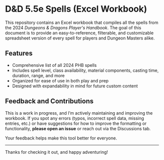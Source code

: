 # D&D 5.5e Spells (Excel Workbook)

This repository contains an Excel workbook that compiles all the spells from the 2024 *Dungeons & Dragons Player's Handbook*. The goal of this document is to provide an easy-to-reference, filterable, and customizable spreadsheet version of every spell for players and Dungeon Masters alike.

## Features

- Comprehensive list of all 2024 PHB spells
- Includes spell level, class availability, material components, casting time, duration, range, and more
- Organized for ease of use in both play and prep
- Designed with expandability in mind for future custom content

## Feedback and Contributions

This is a work in progress, and I’m actively maintaining and improving the workbook. If you spot any errors (typos, incorrect spell data, missing entries, etc.) or have suggestions for how to improve the formatting or functionality, **please open an issue** or reach out via the Discussions tab.

Your feedback helps make this tool better for everyone.

---

Thanks for checking it out, and happy adventuring!
